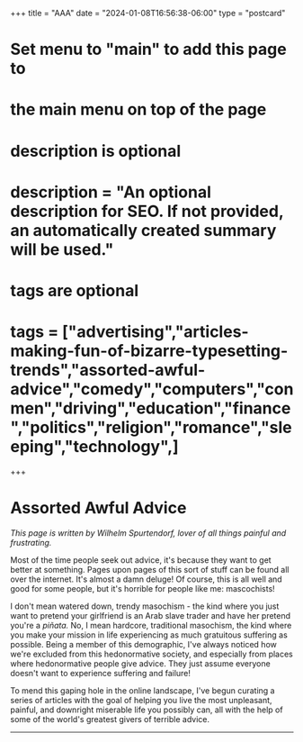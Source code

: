+++
title = "AAA"
date = "2024-01-08T16:56:38-06:00"
type = "postcard"
#
# Set menu to "main" to add this page to
# the main menu on top of the page
#

#
# description is optional
#
# description = "An optional description for SEO. If not provided, an automatically created summary will be used."

#
# tags are optional
#
# tags = ["advertising","articles-making-fun-of-bizarre-typesetting-trends","assorted-awful-advice","comedy","computers","conmen","driving","education","finance","politics","religion","romance","sleeping","technology",]
+++

# Assorted Awful Advice
*This page is written by Wilhelm Spurtendorf, lover of all things painful and frustrating.*

Most of the time people seek out advice, it's because they want to get better at something. Pages upon pages of this sort of stuff can be found all over the internet. It's almost a damn deluge! Of course, this is all well and good for some people, but it's horrible for people like me: mascochists! 

I don't mean watered down, trendy masochism - the kind where you just want to pretend your girlfriend is an Arab slave trader and have her pretend you're a *piñata.* No, I mean hardcore, traditional masochism, the kind where you make your mission in life experiencing as much gratuitous suffering as possible. Being a member of this demographic, I've always noticed how we're excluded from this hedonormative society, and especially from places where hedonormative people give advice. They just assume everyone doesn't want to experience suffering and failure! 

To mend this gaping hole in the online landscape, I've begun curating a series of articles with the goal of helping you live the most unpleasant, painful, and downright miserable life you possibly can, all with the help of some of the world's greatest givers of terrible advice.

---

